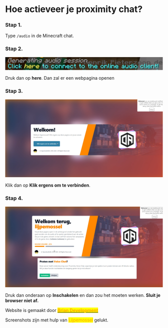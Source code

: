 # Hoe actieveer je proximity chat?



### Stap 1.

Type `/audio` in de Minecraft chat.

### Stap 2.

 

![Hendrik pieterzoon?](<../.gitbook/assets/image (3) (1).png>)

Druk dan op **here**. Dan zal er een webpagina openen

### Stap 3.

 

![](<../.gitbook/assets/image (1).png>)

Klik dan op **Klik ergens om te verbinden**.

### Stap 4.

 

![](<../.gitbook/assets/image (5).png>)

Druk dan onderaan op **Inschakelen** en dan zou het moeten werken. **Sluit je browser niet af.**



Website is gemaakt door [<mark style="color:orange;">**Brian Development**</mark>](https://www.brianmsc.nl)

Screenshots zijn met hulp van <mark style="color:orange;">Lijpemossel</mark> gelukt.
